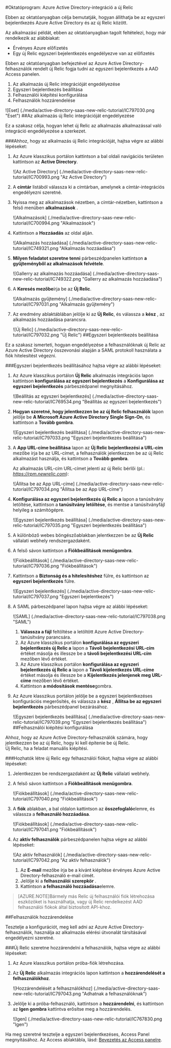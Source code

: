 <properties 
    pageTitle="Oktatóprogram: Azure Active Directory-integráció a új Relic |} Microsoft Azure" 
    description="Megtudhatja, hogyan használhatja a új Relic az Azure Active Directory ahhoz, hogy az egyszeri bejelentkezés, automatikus kiépítési és az egyéb!" 
    services="active-directory" 
    authors="jeevansd"  
    documentationCenter="na" 
    manager="femila"/>
<tags 
    ms.service="active-directory" 
    ms.devlang="na" 
    ms.topic="article" 
    ms.tgt_pltfrm="na" 
    ms.workload="identity" 
    ms.date="09/29/2016" 
    ms.author="jeedes" />

#<a name="tutorial-azure-active-directory-integration-with-new-relic"></a>Oktatóprogram: Azure Active Directory-integráció a új Relic
  
Ebben az oktatóanyagban célja bemutatják, hogyan állíthatja be az egyszeri bejelentkezés Azure Active Directory és az új Relic között.
  
Az alkalmazási példát, ebben az oktatóanyagban tagolt feltételezi, hogy már rendelkezik az alábbiakat:

-   Érvényes Azure előfizetés
-   Egy új Relic egyszeri bejelentkezés engedélyezve van az előfizetés
  
Ebben az oktatóanyagban befejeztével az Azure Active Directory-felhasználók rendelt új Relic fogja tudni az egyszeri bejelentkezés a AAD Access panelen.

1.  Az alkalmazás új Relic integrációját engedélyezése
2.  Egyszeri bejelentkezés beállítása
3.  Felhasználói kiépítési konfigurálása
4.  Felhasználók hozzárendelése

![Eset] (./media/active-directory-saas-new-relic-tutorial/IC797030.png "Eset")
##<a name="enabling-the-application-integration-for-new-relic"></a>Az alkalmazás új Relic integrációját engedélyezése
  
Ez a szakasz célja, hogyan lehet új Relic az alkalmazás alkalmazással való integráció engedélyezése a szerkezet.

###<a name="to-enable-the-application-integration-for-new-relic-perform-the-following-steps"></a>Ahhoz, hogy az alkalmazás új Relic integrációját, hajtsa végre az alábbi lépéseket:

1.  Az Azure klasszikus portálon kattintson a bal oldali navigációs területen kattintson az **Active Directory**.

    ![Az Active Directory] (./media/active-directory-saas-new-relic-tutorial/IC700993.png "Az Active Directory")

2.  A **címtár** listából válassza ki a címtárban, amelynek a címtár-integrációs engedélyezni szeretné.

3.  Nyissa meg az alkalmazások nézetben, a címtár-nézetben, kattintson a felső menüben **alkalmazások** .

    ![Alkalmazások] (./media/active-directory-saas-new-relic-tutorial/IC700994.png "Alkalmazások")

4.  Kattintson a **Hozzáadás** az oldal alján.

    ![Alkalmazás hozzáadása] (./media/active-directory-saas-new-relic-tutorial/IC749321.png "Alkalmazás hozzáadása")

5.  **Milyen feladatot szeretne tenni** párbeszédpanelen kattintson **a gyűjteményből az alkalmazások felvétele**.

    ![Gallerry az alkalmazás hozzáadása] (./media/active-directory-saas-new-relic-tutorial/IC749322.png "Gallerry az alkalmazás hozzáadása")

6.  A **Keresés mezőbe**írja be az **Új Relic**.

    ![Alkalmazás gyűjtemény] (./media/active-directory-saas-new-relic-tutorial/IC797031.png "Alkalmazás gyűjtemény")

7.  Az eredmény ablaktáblában jelölje ki az **Új Relic**, és válassza a **kész** , az alkalmazás hozzáadása parancsra.

    ![Új Relic] (./media/active-directory-saas-new-relic-tutorial/IC797032.png "Új Relic")
##<a name="configuring-single-sign-on"></a>Egyszeri bejelentkezés beállítása
  
Ez a szakasz ismerteti, hogyan engedélyezése a felhasználóknak új Relic az Azure Active Directory összevonási alapján a SAML protokoll használata a fiók hitelesítést végezni.

###<a name="to-configure-single-sign-on-perform-the-following-steps"></a>Egyszeri bejelentkezés beállításához hajtsa végre az alábbi lépéseket:

1.  Az Azure klasszikus portálon **Új Relic** alkalmazás integrációs lapon kattintson **konfigurálása az egyszeri bejelentkezés** a **Konfigurálása az egyszeri bejelentkezés** párbeszédpanel megnyitásához.

    ![Beállítás az egyszeri bejelentkezés] (./media/active-directory-saas-new-relic-tutorial/IC769534.png "Beállítás az egyszeri bejelentkezés")

2.  **Hogyan szeretné, hogy jelentkezzen be az új Relic felhasználók** lapon jelölje be **A Microsoft Azure Active Directory Single Sign-On**, és kattintson a **Tovább gombra**.

    ![Egyszeri bejelentkezés beállítása] (./media/active-directory-saas-new-relic-tutorial/IC797033.png "Egyszeri bejelentkezés beállítása")

3.  A **App URL-címe beállítása** lapon az **Új Relic bejelentkezési a URL-cím** mezőbe írja be az URL-címet, a felhasználók jelentkezzen be az új Relic alkalmazást használja, és kattintson a **Tovább gombra**. 

    Az alkalmazás URL-cím URL-címet jelenti az új Relic bérlői (pl.: *https://rpm.newrelic.com*):

    ![Állítsa be az App URL-címe] (./media/active-directory-saas-new-relic-tutorial/IC797034.png "Állítsa be az App URL-címe")

4.  **Konfigurálása az egyszeri bejelentkezés új Relic a** lapon a tanúsítvány letöltése, kattintson a **tanúsítvány letöltése**, és mentse a tanúsítványfájl helyileg a számítógépre.

    ![Egyszeri bejelentkezés beállítása] (./media/active-directory-saas-new-relic-tutorial/IC797035.png "Egyszeri bejelentkezés beállítása")

5.  A különböző webes böngészőablakban jelentkezzen be az **Új Relic** vállalati webhely rendszergazdaként.

6.  A felső sávon kattintson a **Fiókbeállítások menügombra**.

    ![Fiókbeállítások] (./media/active-directory-saas-new-relic-tutorial/IC797036.png "Fiókbeállítások")

7.  Kattintson a **Biztonság és a hitelesítéshez** fülre, és kattintson az **egyszeri bejelentkezés** fülre.

    ![Egyszeri bejelentkezés] (./media/active-directory-saas-new-relic-tutorial/IC797037.png "Egyszeri bejelentkezés")

8.  A SAML párbeszédpanel lapon hajtsa végre az alábbi lépéseket:

    ![SAML] (./media/active-directory-saas-new-relic-tutorial/IC797038.png "SAML")

    1.  **Válassza a fájl** feltöltése a letöltött Azure Active Directory-tanúsítvány parancsára.
    2.  Az Azure klasszikus portálon **konfigurálása az egyszeri bejelentkezés új Relic a** lapon a **Távoli bejelentkezési URL-cím** értéket másolja és illessze be a **távoli bejelentkezési URL-cím** mezőben lévő értéket.
    3.  Az Azure klasszikus portálon **konfigurálása az egyszeri bejelentkezés új Relic a** lapon a **Távoli kijelentkezés URL-címe** értéket másolja és illessze be a **Kijelentkezés jelenjenek meg URL-címe** mezőben lévő értéket.
    4.  Kattintson **a módosítások mentése**gombra.

9.  Az Azure klasszikus portálon jelölje be a egyszeri bejelentkezéses konfigurációs megerősítés, és válassza a **kész** , **Állítsa be az egyszeri bejelentkezés** párbeszédpanel bezárásához.

    ![Egyszeri bejelentkezés beállítása] (./media/active-directory-saas-new-relic-tutorial/IC797039.png "Egyszeri bejelentkezés beállítása")
##<a name="configuring-user-provisioning"></a>Felhasználói kiépítési konfigurálása
  
Ahhoz, hogy az Azure Active Directory-felhasználók számára, hogy jelentkezzen be az új Relic, hogy ki kell építenie be új Relic.  
Új Relic, ha a feladat manuális kiépítési.

###<a name="to-provision-a-user-account-to-new-relic-perform-the-following-steps"></a>Hozhatók létre új Relic egy felhasználói fiókot, hajtsa végre az alábbi lépéseket:

1.  Jelentkezzen be rendszergazdaként az **Új Relic** vállalati webhely.

2.  A felső sávon kattintson a **Fiókbeállítások menügombra**.

    ![Fiókbeállítások] (./media/active-directory-saas-new-relic-tutorial/IC797040.png "Fiókbeállítások")

3.  A **fiók** ablakban, a bal oldalon kattintson az **összefoglaló**elemre, és válassza a **felhasználó hozzáadása**.

    ![Fiókbeállítások] (./media/active-directory-saas-new-relic-tutorial/IC797041.png "Fiókbeállítások")

4.  Az **aktív felhasználók** párbeszédpanelen hajtsa végre az alábbi lépéseket:

    ![Az aktív felhasználók] (./media/active-directory-saas-new-relic-tutorial/IC797042.png "Az aktív felhasználók")

    1.  Az **E-mail** mezőbe írja be a kívánt kiépítése érvényes Azure Active Directory-felhasználó e-mail címét.
    2.  Jelölje ki a **felhasználói** **szerepkör** .
    3.  Kattintson **a felhasználó hozzáadása**elemre.

>[AZURE.NOTE]Bármely más Relic új felhasználói fiók létrehozása eszközöket is használhatja, vagy új Relic rendelkezést AAD felhasználói fiókok által biztosított API-khoz.

##<a name="assigning-users"></a>Felhasználók hozzárendelése
  
Tesztelje a konfigurációt, meg kell adni az Azure Active Directory-felhasználók, használja az alkalmazás elérési útvonalát társításával engedélyezni szeretné.

###<a name="to-assign-users-to-new-relic-perform-the-following-steps"></a>Új Relic szeretne hozzárendelni a felhasználók, hajtsa végre az alábbi lépéseket:

1.  Az Azure klasszikus portálon próba-fiók létrehozása.

2.  Az **Új Relic** alkalmazás integrációs lapon kattintson a **hozzárendelését a felhasználókhoz**.

    ![Hozzárendelését a felhasználókhoz] (./media/active-directory-saas-new-relic-tutorial/IC797043.png "Adhatnak a felhasználóknak")

3.  Jelölje ki a próba-felhasználó, kattintson a **hozzárendelni**, és kattintson az **Igen gombra** kattintva erősítse meg a hozzárendelés.

    ![Igen] (./media/active-directory-saas-new-relic-tutorial/IC767830.png "Igen")
  
Ha meg szeretné tesztelje a egyszeri bejelentkezéses, Access Panel megnyitásához. Az Access ablaktábla, lásd: [Bevezetés az Access panelre](active-directory-saas-access-panel-introduction.md).




